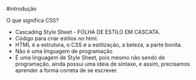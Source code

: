 #introdução 

O que significa CSS?
- Cascading Style Sheet - FOLHA DE ESTILO EM CASCATA.
- Código para criar estilos no html.
- HTML é a estrutura, o CSS é a estilização, a beleza, a parte bonita.
- Não é uma linguagem de programação
- É uma linguagem de Style Sheet, pois mesmo não sendo de programação,
 ainda possui uma ideia de sintaxe, e assim, precisamos aprender a forma 
 correta de se escrever.


